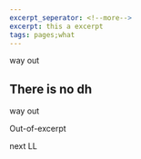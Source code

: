 ```yaml
---
excerpt_seperator: <!--more-->
excerpt: this a excerpt
tags: pages;what
---
```



way out
<!--more-->

## There is no dh


way out

Out-of-excerpt

next LL
